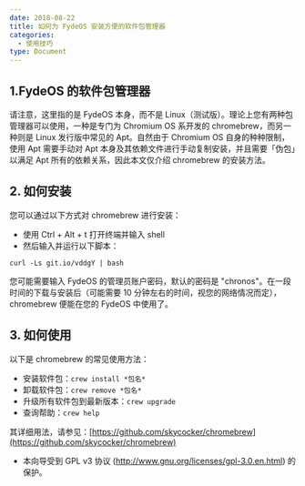 ```yaml
---
date: 2018-08-22
title: 如何为 FydeOS 安装方便的软件包管理器
categories:
  - 使用技巧
type: Document
---
```


## 1.FydeOS 的软件包管理器

请注意，这里指的是 FydeOS 本身，而不是 Linux（测试版）。理论上您有两种包管理器可以使用，一种是专门为 Chromium OS 系开发的 chromebrew，而另一种则是 Linux 发行版中常见的 Apt。自然由于 Chromium OS 自身的种种限制，使用 Apt 需要手动对 Apt 本身及其依赖文件进行手动复制安装，并且需要「伪包」以满足 Apt 所有的依赖关系，因此本文仅介绍 chromebrew 的安装方法。

## 2. 如何安装

您可以通过以下方式对 chromebrew 进行安装：

 - 使用 Ctrl + Alt + t 打开终端并输入 shell
 - 然后输入并运行以下脚本：
 ```
 curl -Ls git.io/vddgY | bash
 ```

您可能需要输入 FydeOS 的管理员账户密码，默认的密码是 "chronos"。在一段时间的下载与安装后（可能需要 10 分钟左右的时间，视您的网络情况而定），chromebrew 便能在您的 FydeOS 中使用了。

## 3. 如何使用

以下是 chromebrew 的常见使用方法：

 - 安装软件包：`crew install *包名*`
 - 卸载软件包：`crew remove *包名*`
 - 升级所有软件包到最新版本：`crew upgrade`
 - 查询帮助：`crew help`

其详细用法，请参见：[https://github.com/skycocker/chromebrew](https://github.com/skycocker/chromebrew)

 * 本向导受到 GPL v3 协议 (http://www.gnu.org/licenses/gpl-3.0.en.html) 的保护。
